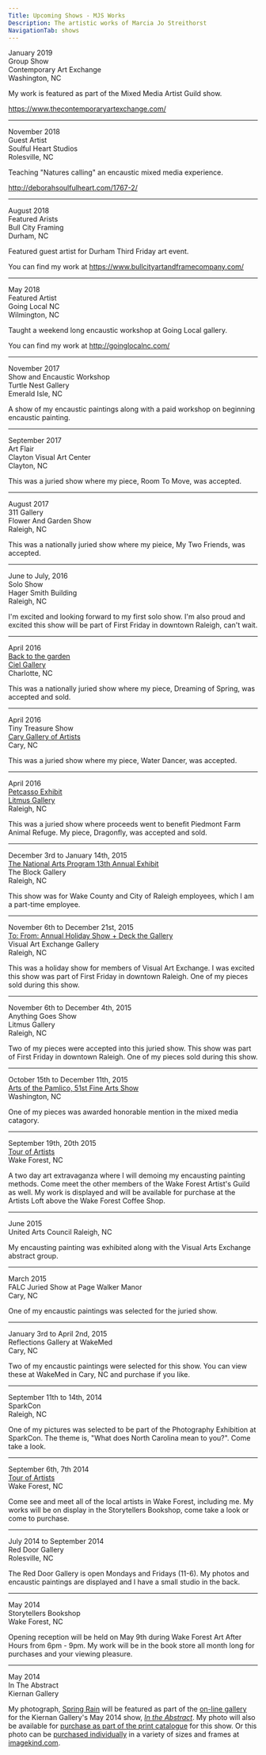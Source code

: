 ```yaml
---
Title: Upcoming Shows - MJS Works
Description: The artistic works of Marcia Jo Streithorst
NavigationTab: shows
---
```


January 2019  
Group Show  
Contemporary Art Exchange  
Washington, NC

My work is featured as part of the Mixed Media Artist Guild show.

https://www.thecontemporaryartexchange.com/  

----------

November 2018  
Guest Artist  
Soulful Heart Studios  
Rolesville, NC

Teaching "Natures calling" an encaustic mixed media experience.

http://deborahsoulfulheart.com/1767-2/

----------

August 2018  
Featured Arists  
Bull City Framing  
Durham, NC

Featured guest artist for Durham Third Friday art event.

You can find my work at https://www.bullcityartandframecompany.com/

----------

May 2018  
Featured Artist  
Going Local NC  
Wilmington, NC

Taught a weekend long encaustic workshop at Going Local gallery.

You can find my work at http://goinglocalnc.com/

----------

November 2017   
Show and Encaustic Workshop  
Turtle Nest Gallery  
Emerald Isle, NC

A show of my encaustic paintings along with a paid workshop on beginning encaustic painting.

----------

September 2017  
Art Flair  
Clayton Visual Art Center  
Clayton, NC

This was a juried show where my piece, Room To Move, was accepted.

----------

August 2017   
311 Gallery  
Flower And Garden Show  
Raleigh, NC

This was a nationally juried show where my pieice, My Two Friends, was accepted.

----------

June to July, 2016  
Solo Show  
Hager Smith Building  
Raleigh, NC

I'm excited and looking forward to my first solo show. I'm also proud and excited this show will be part of First Friday in downtown Raleigh, can't wait.

----------
April 2016  
[Back to the garden](http://www.cielcharlotte.com/exhibitions.html)  
[Ciel Gallery](http://www.cielcharlotte.com/)  
Charlotte, NC 

This was a nationally juried show where my piece, Dreaming of Spring, was accepted and sold.

----------
April 2016  
Tiny Treasure Show  
[Cary Gallery of Artists](http://www.carygalleryofartists.org/)  
Cary, NC  

This was a juried show where my piece, Water Dancer, was accepted.

----------
April 2016  
[Petcasso Exhibit](http://litmusgallery.com/featured-artist/petcasso/)  
[Litmus Gallery](http://litmusgallery.com/)  
Raleigh, NC

This was a juried show where proceeds went to benefit Piedmont Farm Animal Refuge. My piece, Dragonfly, was accepted and sold.

----------
December 3rd to January 14th, 2015  
[The National Arts Program 13th Annual Exhibit](http://www.nationalartsprogram.org/venues/raleigh-wake-county)  
The Block Gallery  
Raleigh, NC

This show was for Wake County and City of Raleigh employees, which I am a part-time employee.

----------
November 6th to December 21st, 2015  
[To: From: Annual Holiday Show + Deck the Gallery](http://visualartexchange.org/2013/10/sale-for-the-season-2/)  
Visual Art Exchange Gallery  
Raleigh, NC

This was a holiday show for members of Visual Art Exchange. I was excited this show was part of First Friday in downtown Raleigh. One of my pieces sold during this show.

----------
November 6th to December 4th, 2015  
Anything Goes Show  
Litmus Gallery  
Raleigh, NC

Two of my pieces were accepted into this juried show. This show was part of First Friday in downtown Raleigh. One of my pieces sold during this show.

----------
October 15th to December 11th, 2015  
[Arts of the Pamlico, 51st Fine Arts Show](http://www.artsofthepamlico.org/events/25)  
Washington, NC  

One of my pieces was awarded honorable mention in the mixed media catagory.

----------
September 19th, 20th 2015  
[Tour of Artists](http://wakeforestguild.com/participating-artists/)   
Wake Forest, NC  

A two day art extravaganza where I will demoing my encausting painting methods. Come meet the other members of the Wake Forest Artist's Guild as well. My work is displayed and will be available for purchase at the Artists Loft above the Wake Forest Coffee Shop. 

----------
June 2015  
United Arts Council
Raleigh, NC

My encausting painting was exhibited along with the Visual Arts Exchange abstract group.

----------

March 2015  
FALC Juried Show at Page Walker Manor  
Cary, NC

One of my encaustic paintings was selected for the juried show.

----------

January 3rd to April 2nd, 2015  
Reflections Gallery at WakeMed  
Cary, NC

Two of my encaustic paintings were selected for this show. You can view these at WakeMed in Cary, NC and purchase if you like.

----------

September 11th to 14th, 2014   
SparkCon   
Raleigh, NC   

One of my pictures was selected to be part of the Photography Exhibition at SparkCon. The theme is, "What does North Carolina mean to you?". Come take a look.

----------

September 6th, 7th 2014  
[Tour of Artists](http://wakeforestguild.com/participating-artists/)   
Wake Forest, NC  

Come see and meet all of the local artists in Wake Forest, including me. My works will be on display in the Storytellers Bookshop, come take a look or come to purchase.

----------

July 2014 to September 2014  
Red Door Gallery  
Rolesville, NC

The Red Door Gallery is open Mondays and Fridays (11-6). My photos and encaustic paintings are displayed and I have a small studio in the back.


----------

May 2014  
Storytellers Bookshop    
Wake Forest, NC

Opening reception will be held on May 9th during Wake Forest Art After Hours from 6pm - 9pm. My work will be in the book store all month long for purchases and your viewing pleasure.


----------


May 2014  
In The Abstract  
Kiernan Gallery

My photograph, [Spring Rain](http://mjsworks.com/photos/images/IMG_1336.jpg) will be featured as part of the [on-line gallery](http://kiernangallery.com/in-the-abstract/) for the Kiernan Gallery's May 2014 show, *[In the Abstract](http://kiernangallery.com/in-the-abstract/)*. My photo will also be available for [purchase as part of the print catalogue](http://www.blurb.com/b/5226194-in-the-abstract) for this show. Or this photo can be [purchased individually](http://www.imagekind.com/Spring-Rain_art?IMID=2e319410-4cf5-4240-8699-6e77b2e571df) in a variety of sizes and frames at [imagekind.com](http://www.imagekind.com/Spring-Rain_art?IMID=2e319410-4cf5-4240-8699-6e77b2e571df).



